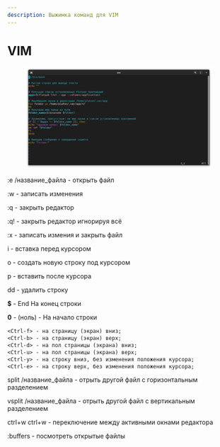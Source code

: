 ```yaml
---
description: Выжимка команд для VIM
---
```


# VIM

<figure><img src="../../../../.gitbook/assets/Снимок экрана от 2023-05-01 01-49-49.png" alt=""><figcaption></figcaption></figure>

:e /название\_файла               - открыть файл

:w                                             - записать изменения

:q                                              - закрыть редактор

:q!                                             - закрыть редактор игнорируя всё

:x                                              - записать измения и закрыть файл



i                                                - вставка перед курсором

o                                               - создать новую строку под курсором

p                                               - вставить после курсора

dd                                             - удалить строку

**$**                                              - End На конец строки

**0** - (ноль)                                 - На начало строки

```
<Ctrl-f> - на страницу (экран) вниз;
<Ctrl-b> - на страницу (экран) верх;
<Ctrl-d> - на пол страницы (экрана) вниз;
<Ctrl-u> - на пол страницы (экрана) верх;
<Ctrl-y> - на строку вниз, без изменения положения курсора;
<Ctrl-e> - на строку верх, без изменения положения курсора;
```

split /название\_файла           - отрыть другой файл с горизонтальным разделением

vsplit /название\_файла         - отрыть другой файл с вертикальным разделением

ctrl+w ctrl+w                          - переключение между активными окнами редактора

:buffers                                    - посмотреть открытые файлы

